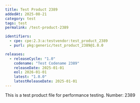 ```yaml
---
title: Test Product 2389
addedAt: 2025-08-21
category: test
tags: test
permalink: /test-product-2389

identifiers:
  - cpe: cpe:2.3:a:testvendor:test_product_2389
  - purl: pkg:generic/test_product_2389@1.0.0

releases:
  - releaseCycle: "1.0"
    codename: "Test Codename 2389"
    releaseDate: 2025-01-01
    eol: 2026-01-01
    latest: "1.0.0"
    latestReleaseDate: 2025-01-01
---
```


This is a test product file for performance testing. Number: 2389
